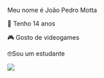 Meu nome é João Pedro Motta

🎂 Tenho 14 anos

🎮 Gosto de videogames

🤓Sou um estudante

![](https://media.tenor.com/pMhSj9NfCXsAAAAd/saul-goodman-better-call-saul.gif)
